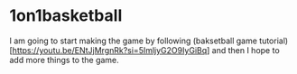 # 1on1basketball
I am going to start making the game by following (baksetball game tutorial)[https://youtu.be/ENtJjMrgnRk?si=5ImljyG2O9IyGiBq] and then I hope to add more things to the game. 
